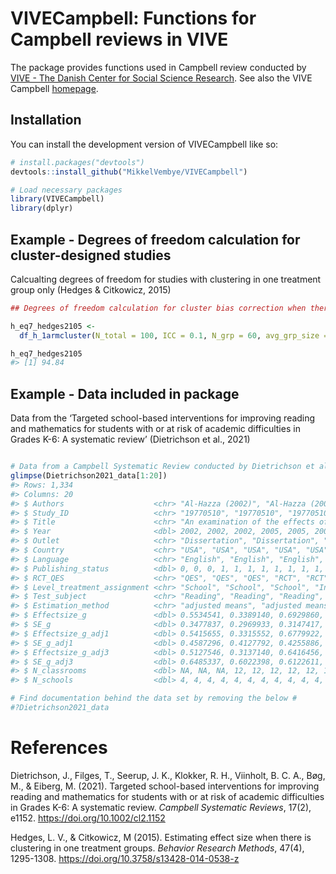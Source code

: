 
<!-- README.md is generated from README.Rmd. Please edit that file -->

# VIVECampbell: Functions for Campbell reviews in VIVE

<!-- badges: start -->
<!-- badges: end -->

The package provides functions used in Campbell review conducted by
[VIVE - The Danish Center for Social Science
Research](https://www.vive.dk/en/). See also the VIVE Campbell
[homepage](https://www.vive.dk/da/centre-og-netvaerk/campbell/).

## Installation

You can install the development version of VIVECampbell like so:

``` r
# install.packages("devtools")
devtools::install_github("MikkelVembye/VIVECampbell")
```

``` r
# Load necessary packages
library(VIVECampbell)
library(dplyr)
```

## Example - Degrees of freedom calculation for cluster-designed studies

Calcualting degrees of freedom for studies with clustering in one
treatment group only (Hedges & Citkowicz, 2015)

``` r
## Degrees of freedom calculation for cluster bias correction when there is clustering in one treatment group only

h_eq7_hedges2105 <- 
  df_h_1armcluster(N_total = 100, ICC = 0.1, N_grp = 60, avg_grp_size = 5)

h_eq7_hedges2105
#> [1] 94.84
```

## Example - Data included in package

Data from the ‘Targeted school-based interventions for improving reading
and mathematics for students with or at risk of academic difficulties in
Grades K-6: A systematic review’ (Dietrichson et al., 2021)

``` r

# Data from a Campbell Systematic Review conducted by Dietrichson et al. (2021)
glimpse(Dietrichson2021_data[1:20])
#> Rows: 1,334
#> Columns: 20
#> $ Authors                    <chr> "Al-Hazza (2002)", "Al-Hazza (2002)", "Al-H…
#> $ Study_ID                   <chr> "19770510", "19770510", "19770510", "366227…
#> $ Title                      <chr> "An examination of the effects of the Ameri…
#> $ Year                       <dbl> 2002, 2002, 2002, 2005, 2005, 2005, 2005, 2…
#> $ Outlet                     <chr> "Dissertation", "Dissertation", "Dissertati…
#> $ Country                    <chr> "USA", "USA", "USA", "USA", "USA", "USA", "…
#> $ Language                   <chr> "English", "English", "English", "English",…
#> $ Publishing_status          <dbl> 0, 0, 0, 1, 1, 1, 1, 1, 1, 1, 1, 1, 1, 1, 1…
#> $ RCT_QES                    <chr> "QES", "QES", "QES", "RCT", "RCT", "RCT", "…
#> $ Level_treatment_assignment <chr> "School", "School", "School", "Individual",…
#> $ Test_subject               <chr> "Reading", "Reading", "Reading", "Reading",…
#> $ Estimation_method          <chr> "adjusted means", "adjusted means", "adjust…
#> $ Effectsize_g               <dbl> 0.5534541, 0.3389140, 0.6929860, 0.5452505,…
#> $ SE_g                       <dbl> 0.3477837, 0.2969933, 0.3147417, 0.2910332,…
#> $ Effectsize_g_adj1          <dbl> 0.5415655, 0.3315552, 0.6779922, 0.5452505,…
#> $ SE_g_adj1                  <dbl> 0.4587296, 0.4127792, 0.4255886, 0.2910332,…
#> $ Effectsize_g_adj3          <dbl> 0.5127546, 0.3137140, 0.6416456, 0.5452505,…
#> $ SE_g_adj3                  <dbl> 0.6485337, 0.6022398, 0.6122611, 0.2910332,…
#> $ N_classrooms               <dbl> NA, NA, NA, 12, 12, 12, 12, 12, 12, 12, 12,…
#> $ N_schools                  <dbl> 4, 4, 4, 4, 4, 4, 4, 4, 4, 4, 4, 4, 4, 4, 4…

# Find documentation behind the data set by removing the below #
#?Dietrichson2021_data
```

# References

Dietrichson, J., Filges, T., Seerup, J. K., Klokker, R. H., Viinholt, B.
C. A., Bøg, M., & Eiberg, M. (2021). Targeted school-based interventions
for improving reading and mathematics for students with or at risk of
academic difficulties in Grades K-6: A systematic review. *Campbell
Systematic Reviews*, 17(2), e1152. <https://doi.org/10.1002/cl2.1152>

Hedges, L. V., & Citkowicz, M (2015). Estimating effect size when there
is clustering in one treatment groups. *Behavior Research Methods*,
47(4), 1295-1308. <https://doi.org/10.3758/s13428-014-0538-z>
